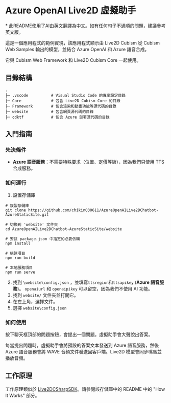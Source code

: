 # Azure OpenAI Live2D 虛擬助手

\* 此README使用了AI由英文翻譯為中文。如有任何句子不通順的問題，建議參考英文版。

這是一個應用程式的範例實現，該應用程式顯示由 Live2D Cubism 從 Cubism Web Samples 輸出的模型，並結合 Azure OpenAI 和 Azure 語音合成。

它與 Cubism Web Framework 和 Live2D Cubism Core 一起使用。

## 目錄結構
```
.
├─ .vscode          # Visual Studio Code 的專案設定目錄
├─ Core             # 包含 Live2D Cubism Core 的目錄
├─ Framework        # 包含渲染和動畫功能等源代碼的目錄
├─ website          # 包含網頁源代碼的目錄
├─ cdktf            # 包含 Azure 部署源代碼的目錄
```

## 入門指南

### 先決條件

- **Azure 語音服務**：不需要特殊要求（位置、定價等級），因為我們只使用 TTS 合成服務。

### 如何運行

1. 設置存儲庫
 ```
# 複製存儲庫
git clone https://github.com/chikin030611/AzureOpenAILive2DChatbot-AzureStaticSite.git

# 切換到 'website' 文件夾
cd AzureOpenAILive2DChatbot-AzureStaticSite/website

# 安裝 package.json 中指定的必要依賴
npm install

# 構建項目
npm run build

# 本地服務項目
npm run serve

```
2. 找到 `\website\config.json` ，並填寫`ttsregion`和`ttsapikey` (**Azure 語音服務**)。 `openaiurl` 和 `openaipikey` 可以留空，因為我們不使用 AI 功能。
3. 找到 `website/` 文件夾並打開它。
4. 在左上角，選擇文件。
5. 選擇 `website\config.json`

### 如何使用

按下聊天框頂部的問題按鈕，會提出一個問題。虛擬助手會大聲說出答案。

每當提出問題時，虛擬助手會將預設的答案文本發送到 Azure 語音服務，然後 Azure 語音服務會將 WAVE 音頻文件發送回客戶端。Live2D 模型會同步嘴唇並播放音頻。

## 工作原理

工作原理類似於 [Live2DCSharpSDK](https://github.com/chikin030611/Live2D-dotnet)。請參閱該存儲庫中的 README 中的 "How It Works" 部分。
